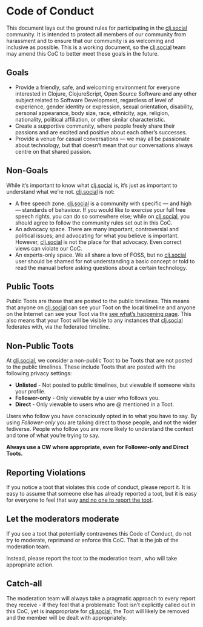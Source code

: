 # Code of Conduct

This document lays out the ground rules for participating in the [clj.social](https://clj.social) community.
It is intended to protect all members of our community from harassment and to ensure that our community is 
as welcoming and inclusive as possible. This is a working document, so the [clj.social](https://clj.social) 
team may amend this CoC to better meet these goals in the future.

## Goals

* Provide a friendly, safe, and welcoming environment for everyone interested in Clojure, ClojureScript, 
Open Source Software and any other subject related to Software Development, regardless of level of experience, 
gender identity or expression, sexual orientation, disability, personal appearance, body size, race, ethnicity, 
age, religion, nationality, political affiliation, or other similar characteristic.
* Create a supportive community, where people freely share their passions and are excited and positive about 
each other’s successes.
* Provide a venue for casual conversations — we may all be passionate about technology, but that doesn’t 
mean that our conversations always centre on that shared passion.

## Non-Goals

While it’s important to know what [clj.social](https://clj.social) is, it’s just as important to understand 
what we’re not. [clj.social](https://clj.social) is not:

* A free speech zone. [clj.social](https://clj.social) is a community with specific — and high — standards of 
behaviour. If you would like to exercise your full free speech rights, you can do so somewhere else; while on 
[clj.social](https://clj.social), you should agree to follow the community rules set out in this CoC.
* An advocacy space. There are many important, controversial and political issues; and advocating for what 
you believe is important. However, [clj.social](https://clj.social) is not the place for that advocacy. 
Even correct views can violate our CoC.
* An experts-only space. We all share a love of FOSS, but no [clj.social](https://clj.social) user should be 
shamed for not understanding a basic concept or told to read the manual before asking questions about a 
certain technology.

## Public Toots

Public Toots are those that are posted to the public timelines. This means that anyone on 
[clj.social](https://clj.social) can see your Toot on the local timeline and anyone on the Internet can see 
your Toot via the [see what’s happening page](https://clj.social/public). This also means that your Toot 
will be visible to any instances that [clj.social](https://clj.social) federates with, via the federated 
timeline.

## Non-Public Toots

At [clj.social](https://clj.social), we consider a non-public Toot to be Toots that are not posted to the 
public timelines. These include Toots that are posted with the following privacy settings:

* **Unlisted** - Not posted to public timelines, but viewable if someone visits your profile.
* **Follower-only** - Only viewable by a user who follows you.
* **Direct** - Only viewable to users who are @ mentioned in a Toot.

Users who follow you have consciously opted in to what you have to say. By using _Follower-only_ you 
are talking direct to those people, and not the wider fediverse. People who follow you are more likely 
to understand the context and tone of what you’re trying to say.

**Always use a CW where appropriate, even for Follower-only and Direct Toots.**

## Reporting Violations

If you notice a toot that violates this code of conduct, please report it. It is easy to assume that 
someone else has already reported a toot, but it is easy for everyone to feel that way [and no one to 
report the toot](https://en.wikipedia.org/wiki/Bystander_effect).

## Let the moderators moderate
If you see a toot that potentially contravenes this Code of Conduct, do not try to moderate, 
reprimand or enforce this CoC. That is the job of the moderation team.

Instead, please report the toot to the moderation team, who will take appropriate action.

## Catch-all

The moderation team will always take a pragmatic approach to every report they receive - if they 
feel that a problematic Toot isn’t explicitly called out in this CoC, yet is inappropriate for 
[clj.social](https://clj.social), the Toot will likely be removed and the member will be dealt 
with appropriately.
